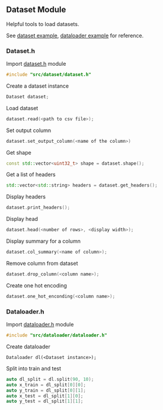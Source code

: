 ## Dataset Module
Helpful tools to load datasets.

See [dataset example](../../examples/dataset/main.cpp), [dataloader example](../../examples/dataloader/main.cpp) for reference.

### Dataset.h
Import [dataset.h](./dataset.h) module
``` cpp
#include "src/dataset/dataset.h"
```
Create a dataset instance
```cpp
Dataset dataset;
```
Load dataset
``` cpp
dataset.read(<path to csv file>);
```
Set output column
```cpp
dataset.set_output_column(<name of the column>)
```
Get shape
```cpp
const std::vector<uint32_t> shape = dataset.shape();
```
Get a list of headers
```cpp
std::vector<std::string> headers = dataset.get_headers();
```
Display headers
```cpp
dataset.print_headers();
```
Display head
```cpp
dataset.head(<number of rows>, <display width>);
```
Display summary for a column
```cpp
dataset.col_summary(<name of column>);
```
Remove column from dataset
```cpp
dataset.drop_column(<column name>);
```
Create one hot encoding
```cpp
dataset.one_hot_enconding(<column name>);
```

### Dataloader.h
Import [dataloader.h](./dataloader.h) module
``` cpp
#include "src/dataloader/dataloader.h"
```
Create dataloader
```
Dataloader dl(<Dataset instance>);
```
Split into train and test
```cpp
auto dl_split = dl.split(90, 10);
auto x_train = dl_split[0][0];
auto y_train = dl_split[0][1];
auto x_test = dl_split[1][0];
auto y_test = dl_split[1][1];
```